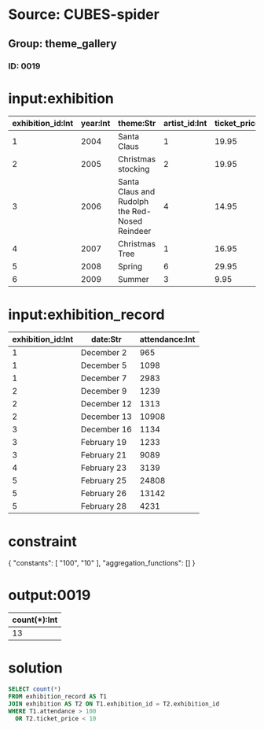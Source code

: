 # Source: CUBES-spider
## Group: theme_gallery
### ID: 0019

# input:exhibition

| exhibition_id:Int | year:Int | theme:Str | artist_id:Int | ticket_price:Dbl |
|---|---|---|---|---|
| 1 | 2004 | Santa Claus | 1 | 19.95 |
| 2 | 2005 | Christmas stocking | 2 | 19.95 |
| 3 | 2006 | Santa Claus and Rudolph the Red-Nosed Reindeer | 4 | 14.95 |
| 4 | 2007 | Christmas Tree | 1 | 16.95 |
| 5 | 2008 | Spring | 6 | 29.95 |
| 6 | 2009 | Summer | 3 | 9.95 |

# input:exhibition_record

| exhibition_id:Int | date:Str | attendance:Int |
|---|---|---|
| 1 | December 2 | 965 |
| 1 | December 5 | 1098 |
| 1 | December 7 | 2983 |
| 2 | December 9 | 1239 |
| 2 | December 12 | 1313 |
| 2 | December 13 | 10908 |
| 3 | December 16 | 1134 |
| 3 | February 19 | 1233 |
| 3 | February 21 | 9089 |
| 4 | February 23 | 3139 |
| 5 | February 25 | 24808 |
| 5 | February 26 | 13142 |
| 5 | February 28 | 4231 |

# constraint

{
  "constants": [
    "100",
    "10"
  ],
  "aggregation_functions": []
}

# output:0019

| count(*):Int |
|---|
| 13 |

# solution

```sql
SELECT count(*)
FROM exhibition_record AS T1
JOIN exhibition AS T2 ON T1.exhibition_id = T2.exhibition_id
WHERE T1.attendance > 100
  OR T2.ticket_price < 10
```
